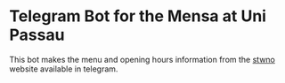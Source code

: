 # Telegram Bot for the Mensa at Uni Passau

This bot makes the menu and opening hours information from the [stwno](https://stwno.de/de/gastronomie/) website
 available in telegram.
